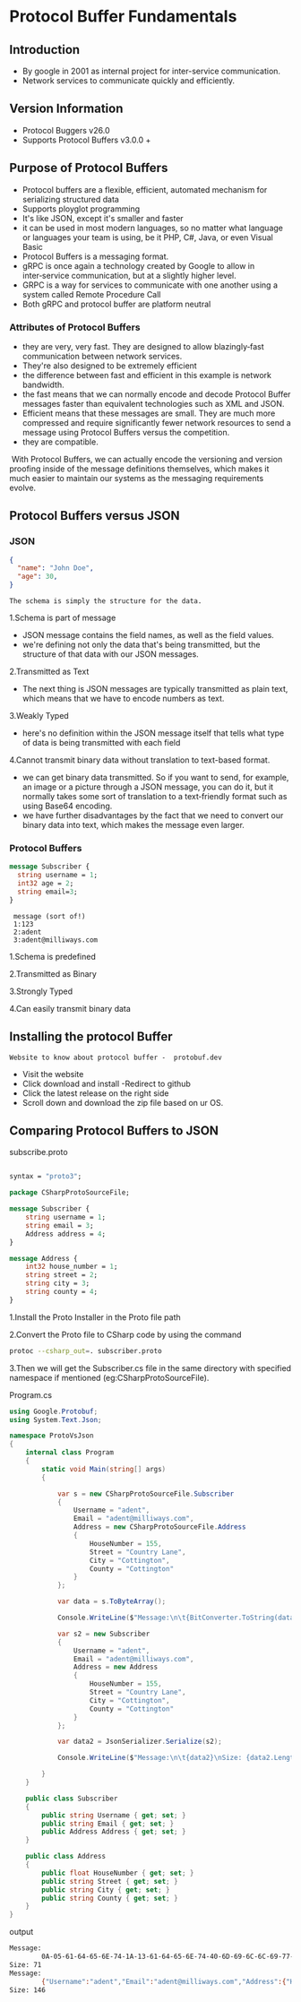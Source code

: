 ﻿# Protocol Buffer Fundamentals
  
## Introduction
* By google in 2001 as internal project for inter-service communication.
* Network services to communicate quickly and efficiently.

## Version Information
* Protocol Buggers v26.0
* Supports Protocol Buffers v3.0.0 +
## Purpose of Protocol Buffers
* Protocol buffers are a flexible, efficient, automated mechanism for serializing structured data
* Supports ployglot programming
*  It's like JSON, except it's smaller and faster
* it can be used in most modern languages, so no matter what language or languages your team is using, be it PHP, C#, Java, or even Visual Basic
* Protocol Buffers is a messaging format.
* gRPC is once again a technology created by Google to allow in inter‑service communication, but at a slightly higher level.
* GRPC is a way for services to communicate with one another using a system called Remote Procedure Call
* Both gRPC and protocol buffer are platform neutral
###  Attributes of Protocol Buffers
* they are very, very fast. They are designed to allow blazingly‑fast communication between network services.
* They're also designed to be extremely efficient
*  the difference between fast and efficient in this example is network bandwidth.
* the fast means that we can normally encode and decode Protocol Buffer messages faster than equivalent technologies such as XML and JSON.
* Efficient means that these messages are small. They are much more compressed and require significantly fewer network resources to send a message using Protocol Buffers versus the competition.
* they are compatible.

&nbsp;With Protocol Buffers, we can actually encode the versioning and version proofing inside of the message definitions themselves, which makes it much easier to maintain our systems as the messaging requirements evolve.

## Protocol Buffers versus JSON
### JSON
```json
{
  "name": "John Doe",
  "age": 30,
}
```
    The schema is simply the structure for the data.
1.Schema is part of message
* JSON message contains the field names, as well as the field values.
* we're defining not only the data that's being transmitted, but the structure of that data with our JSON messages.


2.Transmitted as Text
* The next thing is JSON messages are typically transmitted as plain text, which means that we have to encode numbers as text.

3.Weakly Typed
* here's no definition within the JSON message itself that tells what type of data is being transmitted with each field

4.Cannot transmit binary data without translation to text-based format.
*  we can get binary data transmitted. So if you want to send, for example, an image or a picture through a JSON message, you can do it, but it normally takes some sort of translation to a text‑friendly format such as using Base64 encoding.
* we have further disadvantages by the fact that we need to convert our binary data into text, which makes the message even larger.

### Protocol Buffers
```proto
message Subscriber {
  string username = 1;
  int32 age = 2;
  string email=3;
}
```
     message (sort of!)
     1:123
     2:adent
     3:adent@milliways.com

1.Schema is predefined

2.Transmitted as Binary

3.Strongly Typed

4.Can easily transmit binary data

##  Installing the protocol Buffer

    Website to know about protocol buffer -  protobuf.dev
* Visit the website
* Click download and install -Redirect to github
* Click the latest release on the right side
* Scroll down and download the zip file based on ur OS.
## Comparing Protocol Buffers to JSON
subscribe.proto
```proto

syntax = "proto3";

package CSharpProtoSourceFile;

message Subscriber {
    string username = 1;
    string email = 3;
    Address address = 4;
}

message Address {
    int32 house_number = 1;
    string street = 2;
    string city = 3;
    string county = 4;
}
```
1.Install the Proto Installer in the Proto file path

2.Convert the Proto file to CSharp code by using the command
```bash
protoc --csharp_out=. subscriber.proto
```
3.Then we will get the Subscriber.cs file in the same directory with specified namespace if mentioned (eg:CSharpProtoSourceFile).

Program.cs
```csharp
using Google.Protobuf;
using System.Text.Json;

namespace ProtoVsJson
{
    internal class Program
    {
        static void Main(string[] args)
        {

            var s = new CSharpProtoSourceFile.Subscriber
            {
                Username = "adent",
                Email = "adent@milliways.com",
                Address = new CSharpProtoSourceFile.Address
                {
                    HouseNumber = 155,
                    Street = "Country Lane",
                    City = "Cottington",
                    County = "Cottington"
                }
            };

            var data = s.ToByteArray();

            Console.WriteLine($"Message:\n\t{BitConverter.ToString(data)}\nSize: {data.Length}");

            var s2 = new Subscriber
            {
                Username = "adent",
                Email = "adent@milliways.com",
                Address = new Address
                {
                    HouseNumber = 155,
                    Street = "Country Lane",
                    City = "Cottington",
                    County = "Cottington"
                }
            };

            var data2 = JsonSerializer.Serialize(s2);

            Console.WriteLine($"Message:\n\t{data2}\nSize: {data2.Length}");

        }
    }

    public class Subscriber
    {
        public string Username { get; set; }
        public string Email { get; set; }
        public Address Address { get; set; }
    }

    public class Address
    {
        public float HouseNumber { get; set; }
        public string Street { get; set; }
        public string City { get; set; }
        public string County { get; set; }
    }
}
```
output
```bash
Message:
        0A-05-61-64-65-6E-74-1A-13-61-64-65-6E-74-40-6D-69-6C-6C-69-77-61-79-73-2E-63-6F-6D-22-29-08-9B-01-12-0C-43-6F-75-6E-74-72-79-20-4C-61-6E-65-1A-0A-43-6F-74-74-69-6E-67-74-6F-6E-22-0A-43-6F-74-74-69-6E-67-74-6F-6E
Size: 71
Message:
        {"Username":"adent","Email":"adent@milliways.com","Address":{"HouseNumber":155,"Street":"Country Lane","City":"Cottington","County":"Cottington"}}
Size: 146
```